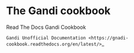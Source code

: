 The Gandi cookbook
==================

Read The Docs Gandi Cookbook

`Gandi Unofficial Documentation <https://gnadi-cookbook.readthedocs.org/en/latest/>`_ 